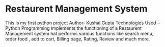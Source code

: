 # Restaurent Management System
This is my first python project
Author- Kushal Gupta
Technologies Used – Python Programming
Implements the functioning of a Restaurent Management system hat performs various functions like search menu, order food , add to cart,  Billing page, Rating, Review and much more.
